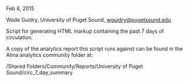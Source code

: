 

Feb 6, 2015

Wade Guidry, University of Puget Sound, wguidry@pugetsound.edu


Script for generating HTML markup containing the past 7 days of circulation.

A copy of the analytics report this script runs against can be found in the Alma analytics community folder at:

/Shared Folders/Community/Reports/University of Puget Sound/circ_7_day_summary

